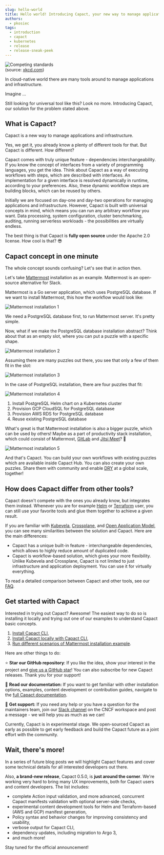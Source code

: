 ```yaml
---
slug: hello-world
title: Hello world! Introducing Capact, your new way to manage applications and infrastructure
authors:
  - pkosiec
tags:
  - introduction
  - capact
  - kubernetes
  - release
  - release-sneak-peek
---
```



![Competing standards](https://imgs.xkcd.com/comics/standards.png)<br/>(source: [xkcd.com](https://xkcd.com/927/))

In cloud-native world there are many tools around to manage applications and infrastructure.


Imagine ...


Still looking for universal tool like this? Look no more. Introducing Capact, our solution for the problem stated above.

<!--truncate-->

## What is Capact?

Capact is a new way to manage applications and infrastructure. 

<!-- ![]() # TODO: Not this again GIF / meme -->

Yes, we get it, you already know a plenty of different tools for that. But Capact is different. How different?

Capact comes with truly unique feature - dependencies interchangeability. If you know the concept of interfaces from a variety of programming languages, you get the idea. Think about Capact as a way of executing workflows with steps, which are described with interfaces. An implementation for a given interface is resolved dynamically in runtime, according to your preferences. Also, these dynamic workflow steps are building blocks, which can be reused by others.

Initially we are focused on day-one and day-two operations for managing applications and infrastructure. However, Capact is built with universal concepts in mind, which means you can run any arbitrary workflow you want. Data processing, system configuration, cluster benchmarking, auditing, running serverless workloads - the possibilities are virtually endless.

The best thing is that Capact is **fully open source** under the Apache 2.0 license. How cool is that? 😎

## Capact concept in one minute

The whole concept sounds confusing? Let's see that in action then.

Let's take [Mattermost](https://mattermost.com/) installation as an example. Mattermost is an open-source alternative for Slack.

Mattermost is a Go server application, which uses PostgreSQL database. If we want to install Mattermost, this how the workflow would look like:

![Mattermost installation 1](./assets/capact-example1.svg)

We need a PostgreSQL database first, to run Mattermost server. It's pretty simple. 

Now, what if we make the PostgreSQL database installation abstract? Think about that as an empty slot, where you can put a puzzle with a specific shape.

![Mattermost installation 2](./assets/capact-example2.svg)

Assuming there are many puzzles out there, you see that only a few of them fit in the slot:

![Mattermost installation 3](./assets/capact-example3.svg)

In the case of PostgreSQL installation, there are four puzzles that fit:

![Mattermost installation 4](./assets/capact-example4.svg)

1. Install PostgreSQL Helm chart on a Kubernetes cluster
1. Provision GCP CloudSQL for PostgreSQL database
1. Provision AWS RDS for PostgreSQL database
1. Reuse existing PostgreSQL database

What's great is that Mattermost installation is also a bigger puzzle, which can be used by others! Maybe as a part of productivity stack installation, which could consist of Mattermost, [GitLab](https://about.gitlab.com/) and [Jitsi Meet](https://jitsi.org/jitsi-meet/)? 🤔

![Mattermost installation 5](./assets/capact-example5.svg)

And that's Capact. You can build your own workflows with existing puzzles which are available inside Capact Hub. You can also create your own puzzles. Share them with community and enable [DRY](https://en.wikipedia.org/wiki/Don%27t_repeat_yourself) at a global scale, together!

## How does Capact differ from other tools?

Capact doesn't compete with the ones you already know, but integrates them instead. Whenever you are for example [Helm](https://helm.sh) or [Terraform](https://terraform.io) user, you can still use your favorite tools and glue them together to achieve a given result.

If you are familiar with [Kubevela](https://kubevela.io/), [Crossplane](https://crossplane.io/), and [Open Application Model](https://oam.dev/), you can see many similarities between the solution and Capact. Here are the main differences:
- Capact has a unique built-in feature - interchangeable dependencies, which allows to highly reduce amount of duplicated code.
- Capact is workflow-based solution, which gives your more flexibility. Unlike Kubevela and Crossplane, Capact is not limited to just infrastructure and application deployment. You can use it for virtually everything.

To read a detailed comparison between Capact and other tools, see our [FAQ](/docs/faq#how-does-capact-compare-to).

## Get started with Capact

Interested in trying out Capact? Awesome! The easiest way to do so is installing it locally and trying out one of our examples to understand Capact basic concepts.

1. [Install Capact CLI](https://capact.io/docs/cli/getting-started),
1. [Install Capact locally with Capact CLI](https://capact.io/docs/installation/local),
1. [Run different scenarios of Mattermost installation example](https://capact.io/docs/example/mattermost-installation).  

Here are other things to do: 

⭐ **Star our GitHub repository**: If you like the idea, show your interest in the project and [give us a GitHub star](https://github.com/capactio/capact)! You can also subscribe for new Capact releases. Thank you for your support!

📖 **Read our documentation:** If you want to get familiar with other installation options, examples, content development or contribution guides, navigate to the [full Capact documentation](https://capact.io/docs).

🤔 **Get support:** If you need any help or you have a question for the maintainers team, join our [Slack channel](/slack) on the CNCF workspace and post a message - we will help you as much as we can!

Currently, Capact is in experimental stage. We open-sourced Capact as early as possible to get early feedback and build the Capact future as a joint effort with the community.

## Wait, there's more!

In a series of future blog posts we will highlight Capact features and cover some technical details for all interested developers out there.

Also, **a brand-new release**, Capact 0.5.0, is **just around the corner**. We're working very hard to bring many UX improvements, both for Capact users and content developers. The list includes:
- complete Action input validation, and more advanced, concurrent Capact manifests validation with optional server-side checks,
- experimental content development tools for Helm and Terraform-based (AWS and GCP) manifest generation,
- Policy syntax and behavior changes for improving consistency and usability,
- verbose output for Capact CLI,
- dependency updates, including migration to Argo 3,
- and much more!

Stay tuned for the official announcement!

<!-- ![]() # TODO: my body is ready GIF / meme -->
